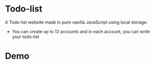 # Todo-list
 A Todo-list website made in pure vanilla JavaScript using local storage. 
 - You can create up to 12 accounts and in each account, you can write your todo-list

# Demo

